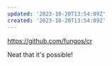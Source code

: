 ```yaml
---
updated: '2023-10-20T13:54:09Z'
created: '2023-10-20T13:54:09Z'
---
```

https://github.com/fungos/cr

Neat that it's possible!